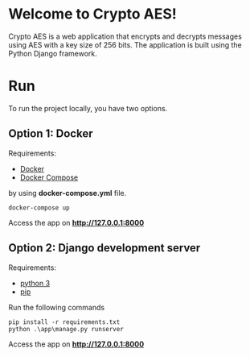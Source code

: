 # Welcome to Crypto AES!

Crypto AES is a web application that encrypts and decrypts messages using AES with a key size of 256 bits. The application is built using the Python Django framework.


# Run
To run the project locally, you have two options.

## Option 1: Docker
Requirements:
 - [Docker](https://www.docker.com/)
 - [Docker Compose](https://docs.docker.com/compose/)

by using **docker-compose.yml** file.

    docker-compose up
Access the app on **http://127.0.0.1:8000**
## Option 2: Django development server
Requirements:
 - [python 3](https://www.python.org/downloads/)
 - [pip](https://pypi.org/project/pip/)

Run the following commands

    pip install -r requirements.txt
    python .\app\manage.py runserver
Access the app on **http://127.0.0.1:8000**
 


